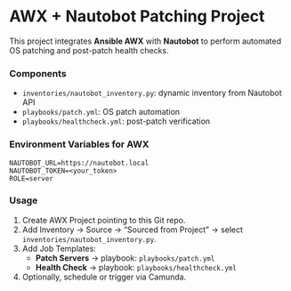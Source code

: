 # AWX + Nautobot Patching Project

This project integrates **Ansible AWX** with **Nautobot** to perform automated OS patching and post-patch health checks.

### Components
- `inventories/nautobot_inventory.py`: dynamic inventory from Nautobot API
- `playbooks/patch.yml`: OS patch automation
- `playbooks/healthcheck.yml`: post-patch verification

### Environment Variables for AWX
```
NAUTOBOT_URL=https://nautobot.local
NAUTOBOT_TOKEN=<your_token>
ROLE=server
```

### Usage
1. Create AWX Project pointing to this Git repo.
2. Add Inventory → Source → “Sourced from Project” → select `inventories/nautobot_inventory.py`.
3. Add Job Templates:
   - **Patch Servers** → playbook: `playbooks/patch.yml`
   - **Health Check** → playbook: `playbooks/healthcheck.yml`
4. Optionally, schedule or trigger via Camunda.
